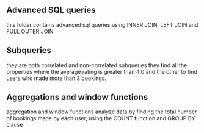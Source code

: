 ## Advanced SQL queries 
this folder contains advanced sql queries using INNER JOIN, LEFT JOIN and FULL OUTER JOIN 

## Subqueries
they are both correlated and non-correlated subqueries
they find all the properties where the average rating is greater than 4.0 and the other to find users who made more than 3 bookings.

## Aggregations and window functions 
aggregation and window functions analyze data by finding the total number of bookings made by each user, using the COUNT function and GROUP BY clause
